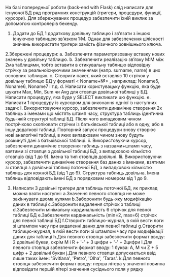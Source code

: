 На базі попередньої роботи (back-end with Flask) слід написати для існуючої БД
ряд програмних конструкцій (тригери, процедури, функції, курсори). Для
збережуваних процедур забезпечити їхній виклик за допомогою контролерів
бекенду.

1. Додати до БД 1 додаткову довільну таблицю і зв’язати з іншою існуючою
таблицею зв’язком 1:M. Однак для забезпечення цілісності значень використати
тригери замість фізичного зовнішнього ключа.

2.Збережені процедури:
        a. Забезпечити параметризовану вставку нових значень у довільну
        таблицю.
        b. Забезпечити реалізацію зв’язку М:М між 2ма таблицями, тобто
        вставити в стикувальну таблицю відповідну стрічку за реальноіснуючими значеннями (напр. surname, name) в цих основних таблицях.
        c. Створити пакет, який вставляє 10 стрічок у довільну таблицю БД у
        форматі < Noname+№> , наприклад: Noname5, Noname6, Noname7 і т.д.
        d. Написати користувацьку функцію, яка буде шукати Max, Min, Sum чи
        Avg для стовпця довільної таблиці у БД. Написати процедуру, яка буде у
        SELECT викликати цю функцію.
        e. Написати 1 процедуру із курсором для виконання однієї із наступних
        задач:
        I. Використовуючи курсор, забезпечити динамічне створення 2х
        таблиць з іменами що містять штамп часу, структура таблиць
        ідентична будь-якій структурі таблиці БД. Після чого випадковим
        чином пострічково скопіювати стрічки із батьківської таблиці або в
        одну, або в іншу додаткові таблиці. Повторний запуск процедури
        знову створює нові аналогічні таблиці, в яких випадковим чином
        знову будуть розкинуті дані з батьківської таблиці.
        ii. Використовуючи курсор, забезпечити динамічне створення
        таблиць з назвами+штамп часу, взятими зі стовпця з довільної
        таблиці БД, з випадковою кількістю стовпців (від 1 до 9).
        Імена та тип стовпців довільні.
        Iii. Використовуючи курсор, забезпечити динамічне створення баз
        даних з іменами, взятими зі стовпця з довільної таблиці поточної
        БД, з випадковою кількістю таблиць для кожної БД (від 1 до 9).
        Структура таблиць довільна. Імена таблиць відповідають імені БД з
        порядковим номером від 1 до 9.

3. Написати 3 довільні тригери для таблиць поточної БД, як приклад можна
взяти наступні:
        a.Значення певного стовпця не може закінчувати двома нулями
        b.Заборонити будь-яку модифікацію даних в таблиці
        c.Заборонити видалення стрічок з таблиці
        d.Забезпечити мінімальну кардинальність 6 стрічок для певної таблиці
        БД
        e.Забезпечити кардинальність (min=2, max=6) стрічок для певної таблиці
        БД
        f.Створити таблицю-журнал, в якій вести логи зі штампом часу при
        видаленні даних для певної таблиці
        g.Створити таблицю-журнал, в якій вести логи зі штампом часу при
        модифікації даних для таблиці
        h.Для певного стовпця забезпечити формат вводу:
        2 довільні букви, окрім M і R + '-' + 3 цифри + '-' + 2цифри
        I.Для певного стовпця забезпечити формат вводу:
        1 буква: A, M чи Z + 5 цифр + 2 довільні букви
        j.Для певного стовпця допускається ввід лише таких імен: 'Svitlana',
        'Petro', 'Olha', 'Taras'.
        k.Для певного стовпця забезпечити формат вводу:
        перша літера у значенні повинна відповідати першій літері значення
        сусіднього поля у рядку